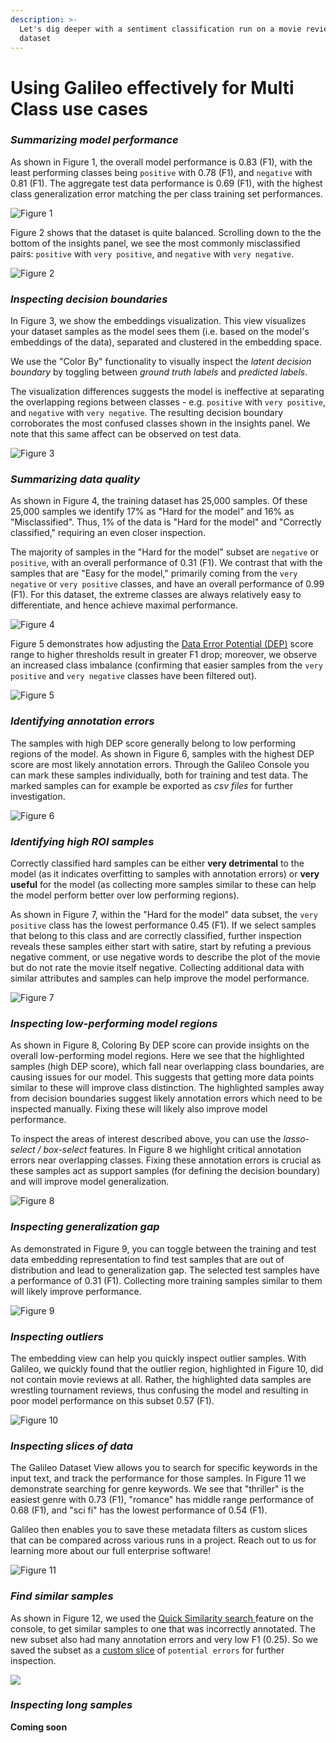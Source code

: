 ```yaml
---
description: >-
  Let's dig deeper with a sentiment classification run on a movie reviews
  dataset
---
```


# Using Galileo effectively for Multi Class use cases

### _Summarizing model performance_

As shown in Figure 1, the overall model performance is 0.83 (F1), with the least performing classes being `positive` with 0.78 (F1), and `negative` with 0.81 (F1). The aggregate test data performance is 0.69 (F1), with the highest class generalization error matching the per class training set performances.&#x20;

![Figure 1](../../.gitbook/assets/Final1.gif)

Figure 2 shows that the dataset is quite balanced. Scrolling down to the the bottom of the insights panel, we see the most commonly misclassified pairs: `positive` with `very positive`, and `negative` with `very negative`.&#x20;

![Figure 2](../../.gitbook/assets/Final2.gif)

### _**Inspecting decision boundaries**_

In Figure 3, we show the embeddings visualization. This view visualizes your dataset samples as the model sees them (i.e. based on the model's embeddings of the data), separated and clustered in the embedding space.

We use the "Color By" functionality to visually inspect the _latent decision boundary_ by toggling between _ground truth labels_ and _predicted labels_.&#x20;

The visualization differences suggests the model is ineffective at separating the overlapping regions between classes - e.g. `positive` with `very positive`, and `negative` with `very negative`.  The resulting decision boundary corroborates the most confused classes shown in the insights panel. We note that this same affect can be observed on test data.&#x20;

![Figure 3](<../../.gitbook/assets/Final3 (1).gif>)

### _**Summarizing data quality**_

As shown in Figure 4, the training dataset has 25,000 samples. Of these 25,000 samples we identify 17% as "Hard for the model" and 16% as "Misclassified". Thus, 1% of the data is "Hard for the model" and "Correctly classified," requiring an even closer inspection.&#x20;

The majority of samples in the "Hard for the model" subset are `negative` or `positive`, with an overall performance of 0.31 (F1). We contrast that with the samples that are  "Easy for the model," primarily coming from the  `very negative` or `very positive` classes, and have an overall performance of 0.99 (F1). For this dataset, the extreme classes are always relatively easy to differentiate, and hence achieve maximal performance.

![Figure 4](../../.gitbook/assets/Final4.gif)

Figure 5 demonstrates how adjusting the [Data Error Potential (DEP)](../../glossary/galileo-product-features/galileo-data-error-potential-dep.md) score range to higher thresholds result in greater F1 drop; moreover, we observe an  increased class imbalance (confirming that easier samples from the `very positive` and `very negative` classes have been filtered out).&#x20;

![Figure 5](../../.gitbook/assets/Final5.gif)

### _Identifying annotation errors_

The samples with high DEP score generally belong to low performing regions of the model. As shown in Figure 6, samples with the highest DEP score are most likely annotation errors. Through the Galileo Console you can mark these samples individually, both for training and test data. The marked samples can for example be exported as _csv files_ for further investigation.&#x20;

![Figure 6](../../.gitbook/assets/Final6.gif)

### _**Identifying high ROI samples**_

Correctly classified hard samples can be either **very detrimental** to the model (as it indicates overfitting to samples with annotation errors) or **very useful** for the model (as collecting more samples similar to these can help the model perform better over low performing regions).&#x20;

As shown in Figure 7, within the "Hard for the model" data subset, the `very positive` class has the lowest performance 0.45 (F1). If we select samples that belong to this class and are correctly classified, further inspection reveals these samples either start with satire, start by refuting a previous negative comment, or use negative words to describe the plot of the movie but do not rate the movie itself negative. Collecting additional data with similar attributes and samples can help improve the model performance.&#x20;

![Figure 7](../../.gitbook/assets/Final7.gif)

### _**Inspecting low-performing model regions**_

As shown in Figure 8, Coloring By DEP score can provide insights on the overall low-performing model regions. Here we see that the highlighted samples (high DEP score), which fall near overlapping class boundaries, are causing issues for our model. This suggests that getting more data points similar to these will improve class distinction. The highlighted samples away from decision boundaries suggest likely annotation errors which need to be inspected manually. Fixing these will likely also improve model performance.&#x20;

To inspect the areas of interest described above, you can use the _lasso-select / box-select_ features. In Figure 8 we highlight critical annotation errors near overlapping classes. Fixing these annotation errors is crucial as these samples act as support samples (for defining the decision boundary) and will improve model generalization.&#x20;

![Figure 8](../../.gitbook/assets/Final8.gif)

### _**Inspecting generalization gap**_

As demonstrated in Figure 9, you can toggle between the training and test data embedding representation to find test samples that are out of distribution and lead to generalization gap. The selected test samples have a performance of 0.31 (F1). Collecting more training samples similar to them will likely improve performance.&#x20;

![Figure 9](../../.gitbook/assets/Final9.gif)

### _**Inspecting outliers**_

The embedding view can help you quickly inspect outlier samples. With Galileo, we quickly found that the outlier region, highlighted in Figure 10, did not contain movie reviews at all. Rather, the highlighted data samples are wrestling tournament reviews, thus confusing the model and resulting in poor model performance on this subset 0.57 (F1).&#x20;

![Figure 10](../../.gitbook/assets/Figure11.gif)

### _**Inspecting slices of data**_&#x20;

The Galileo Dataset View allows you to search for specific keywords in the input text, and track the performance for those samples. In Figure 11 we demonstrate searching for genre keywords. We see that "thriller" is the easiest genre with 0.73 (F1), "romance" has middle range performance of 0.68 (F1), and "sci fi" has the lowest performance of 0.54 (F1).&#x20;

Galileo then enables you to save these metadata filters as custom slices that can be compared across various runs in a project. Reach out to us for learning more about our full enterprise software!

![Figure 11](<../../.gitbook/assets/Final10 (1).gif>)

### _**Find similar samples**_

As shown in Figure 12, we used the [Quick Similarity search ](../../glossary/galileo-product-features/similarity-search.md)feature on the console, to get similar samples to one that was incorrectly annotated. The new subset also had many annotation errors and very low F1 (0.25). So we saved the subset as a [custom slice](../../glossary/galileo-product-features/dataset-slices.md) of `potential errors` for further inspection.

![](<../../.gitbook/assets/ezgif.com-gif-maker (12).gif>)

### _**Inspecting long samples**_

**Coming soon**
